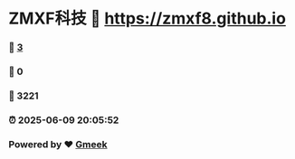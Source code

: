 # ZMXF科技 :link: https://zmxf8.github.io 
### :page_facing_up: [3](https://zmxf8.github.io/tag.html) 
### :speech_balloon: 0 
### :hibiscus: 3221 
### :alarm_clock: 2025-06-09 20:05:52 
### Powered by :heart: [Gmeek](https://github.com/Meekdai/Gmeek)
